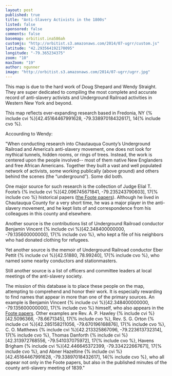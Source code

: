 ```yaml
---
layout: post
published: true
title: "Anti-Slavery Activists in the 1800s"
listed: false
sponsored: false
comments: false
basemap: orbitist.ina586ah
customjs: "http://orbitist.s3.amazonaws.com/2014/07-ugrr/custom.js"
latitude: "42.293564192170095"
longitude: "-79.365234375"
zoom: "10"
maxZoom: "19"
author: ngunner
image: "http://orbitist.s3.amazonaws.com/2014/07-ugrr/ugrr.jpg"
---
```


This map is due to the hard work of Doug Shepard and Wendy Straight. They are super dedicated to compiling the most complete and accurate record of anti-slavery activists and Underground Railroad activities in Western New York and beyond.

This map reflects ever-expanding research based in Fredonia, NY {% include cvi %}[42.45164467991628, -79.33897018432617], 14{% include cvo %}.

Accourding to Wendy:

"When conducting research into Chautauqua County’s Underground Railroad and America’s anti-slavery movement, one does not look for mythical tunnels, hidden rooms, or rings of trees.  Instead, the work is centered upon the people involved-- most of them native New Englanders and free African Americans. Together they built a vast and well populated network of activists, some working publically (above ground) and others behind the scenes (the “underground”). Some did both.

One major source for such research is the collection of Judge Elial T. Foote’s {% include cvi %}[42.096745671841, -79.235243790603], 17{% include cvo %} historical papers ([the Foote papers](http://www.mcclurgmuseum.org/collection/archives/elial_t_foote_papers/elial_t_foote_papers.html)). Although he lived in Chautauqua County for a very short time, he was a major player in the anti-slavery movement, and he kept lists of and correspondence from his colleagues in this county and elsewhere. 

Another source is the contributions list of Underground Railroad conductor Benjamin Vincent {% include cvi %}[42.348400000000, -79.135600000000], 17{% include cvo %}, who kept a file of his neighbors who had donated clothing for refugees.

Yet another source is the memoir of Underground Railroad conductor Eber Pettit {% include cvi %}[42.51880, 78.99240], 17{% include cvo %}, who named some nearby conductors and stationmasters. 

Still another source is a list of officers and committee leaders at local meetings of the anti-slavery society. 

The mission of this database is to place these people on the map, attempting to comprehend and honor their work. It is especially rewarding to find names that appear in more than one of the primary sources. An example is Benjamin Vincent {% include cvi %}[42.348400000000, -79.135600000000], 17{% include cvo %} himself, who also appears in the [Foote papers](http://www.mcclurgmuseum.org/collection/archives/elial_t_foote_papers/elial_t_foote_papers.html). Other examples are Rev. A. P. Hawley {% include cvi %}[42.5096366, -78.6671345], 17{% include cvo %}, Rev. S. G. Orton {% include cvi %}[42.285158211056, -79.670196168876], 17{% include cvo %}, C. O. Matthews {% include cvi %}[42.213325867096, -79.223613732314], 17{% include cvo %}, Thomas Danforth {% include cvi %}[42.313972768556, -79.541037075972], 17{% include cvo %}, Havens Brigham {% include cvi %}[42.446645372399, -79.334222667671], 17{% include cvo %}, and Abner Hazeltine {% include cvi %}[42.45164467991628, -79.33897018432617], 14{% include cvo %}, who all appear not only in the Foote papers, but also in the published minutes of the county anti-slavery meeting of 1839."